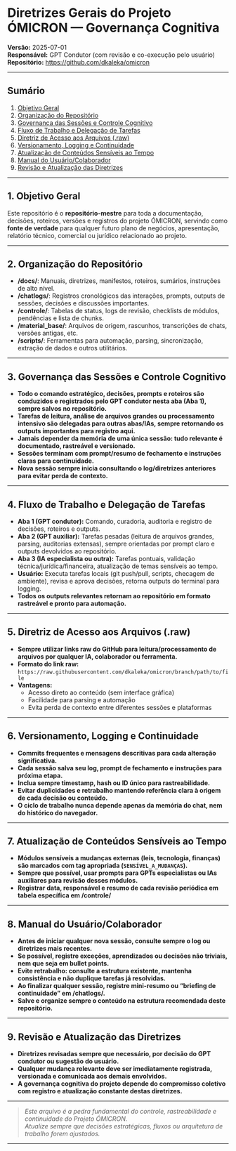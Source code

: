 # Diretrizes Gerais do Projeto ÓMICRON — Governança Cognitiva

**Versão:** 2025-07-01  
**Responsável:** GPT Condutor (com revisão e co-execução pelo usuário)  
**Repositório:** https://github.com/dkaleka/omicron

---

## **Sumário**

1. [Objetivo Geral](#objetivo-geral)
2. [Organização do Repositório](#organização-do-repositório)
3. [Governança das Sessões e Controle Cognitivo](#governança-das-sessões-e-controle-cognitivo)
4. [Fluxo de Trabalho e Delegação de Tarefas](#fluxo-de-trabalho-e-delegação-de-tarefas)
5. [Diretriz de Acesso aos Arquivos (.raw)](#diretriz-de-acesso-aos-arquivos-raw)
6. [Versionamento, Logging e Continuidade](#versionamento-logging-e-continuidade)
7. [Atualização de Conteúdos Sensíveis ao Tempo](#atualização-de-conteúdos-sensíveis-ao-tempo)
8. [Manual do Usuário/Colaborador](#manual-do-usuário-colaborador)
9. [Revisão e Atualização das Diretrizes](#revisão-e-atualização-das-diretrizes)

---

## 1. Objetivo Geral

Este repositório é o **repositório-mestre** para toda a documentação, decisões, roteiros, versões e registros do projeto ÓMICRON, servindo como **fonte de verdade** para qualquer futuro plano de negócios, apresentação, relatório técnico, comercial ou jurídico relacionado ao projeto.

---

## 2. Organização do Repositório

- **/docs/**: Manuais, diretrizes, manifestos, roteiros, sumários, instruções de alto nível.
- **/chatlogs/**: Registros cronológicos das interações, prompts, outputs de sessões, decisões e discussões importantes.
- **/controle/**: Tabelas de status, logs de revisão, checklists de módulos, pendências e lista de chunks.
- **/material_base/**: Arquivos de origem, rascunhos, transcrições de chats, versões antigas, etc.
- **/scripts/**: Ferramentas para automação, parsing, sincronização, extração de dados e outros utilitários.

---

## 3. Governança das Sessões e Controle Cognitivo

- **Todo o comando estratégico, decisões, prompts e roteiros são conduzidos e registrados pelo GPT condutor nesta aba (Aba 1), sempre salvos no repositório.**
- **Tarefas de leitura, análise de arquivos grandes ou processamento intensivo são delegadas para outras abas/IAs, sempre retornando os outputs importantes para registro aqui.**
- **Jamais depender da memória de uma única sessão: tudo relevante é documentado, rastreável e versionado.**
- **Sessões terminam com prompt/resumo de fechamento e instruções claras para continuidade.**
- **Nova sessão sempre inicia consultando o log/diretrizes anteriores para evitar perda de contexto.**

---

## 4. Fluxo de Trabalho e Delegação de Tarefas

- **Aba 1 (GPT condutor):** Comando, curadoria, auditoria e registro de decisões, roteiros e outputs.
- **Aba 2 (GPT auxiliar):** Tarefas pesadas (leitura de arquivos grandes, parsing, auditorias extensas), sempre orientadas por prompt claro e outputs devolvidos ao repositório.
- **Aba 3 (IA especialista ou outra):** Tarefas pontuais, validação técnica/jurídica/financeira, atualização de temas sensíveis ao tempo.
- **Usuário:** Executa tarefas locais (git push/pull, scripts, checagem de ambiente), revisa e aprova decisões, retorna outputs do terminal para logging.
- **Todos os outputs relevantes retornam ao repositório em formato rastreável e pronto para automação.**

---

## 5. Diretriz de Acesso aos Arquivos (.raw)

- **Sempre utilizar links raw do GitHub para leitura/processamento de arquivos por qualquer IA, colaborador ou ferramenta.**
- **Formato do link raw:**  
  `https://raw.githubusercontent.com/dkaleka/omicron/branch/path/to/file`
- **Vantagens:**  
  - Acesso direto ao conteúdo (sem interface gráfica)
  - Facilidade para parsing e automação
  - Evita perda de contexto entre diferentes sessões e plataformas

---

## 6. Versionamento, Logging e Continuidade

- **Commits frequentes e mensagens descritivas para cada alteração significativa.**
- **Cada sessão salva seu log, prompt de fechamento e instruções para próxima etapa.**
- **Inclua sempre timestamp, hash ou ID único para rastreabilidade.**
- **Evitar duplicidades e retrabalho mantendo referência clara à origem de cada decisão ou conteúdo.**
- **O ciclo de trabalho nunca depende apenas da memória do chat, nem do histórico do navegador.**

---

## 7. Atualização de Conteúdos Sensíveis ao Tempo

- **Módulos sensíveis a mudanças externas (leis, tecnologia, finanças) são marcados com tag apropriada (`SENSÍVEL_A_MUDANÇAS`).**
- **Sempre que possível, usar prompts para GPTs especialistas ou IAs auxiliares para revisão desses módulos.**
- **Registrar data, responsável e resumo de cada revisão periódica em tabela específica em /controle/**

---

## 8. Manual do Usuário/Colaborador

- **Antes de iniciar qualquer nova sessão, consulte sempre o log ou diretrizes mais recentes.**
- **Se possível, registre exceções, aprendizados ou decisões não triviais, nem que seja em bullet points.**
- **Evite retrabalho: consulte a estrutura existente, mantenha consistência e não duplique tarefas já resolvidas.**
- **Ao finalizar qualquer sessão, registre mini-resumo ou “briefing de continuidade” em /chatlogs/.**
- **Salve e organize sempre o conteúdo na estrutura recomendada deste repositório.**

---

## 9. Revisão e Atualização das Diretrizes

- **Diretrizes revisadas sempre que necessário, por decisão do GPT condutor ou sugestão do usuário.**
- **Qualquer mudança relevante deve ser imediatamente registrada, versionada e comunicada aos demais envolvidos.**
- **A governança cognitiva do projeto depende do compromisso coletivo com registro e atualização constante destas diretrizes.**

---

> *Este arquivo é a pedra fundamental do controle, rastreabilidade e continuidade do Projeto ÓMICRON.  
> Atualize sempre que decisões estratégicas, fluxos ou arquitetura de trabalho forem ajustados.*

---
